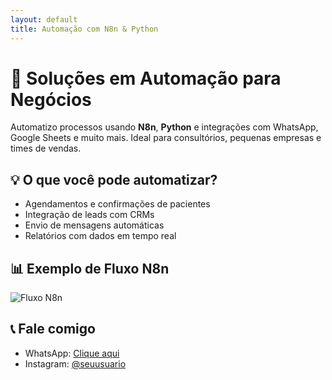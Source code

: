 ```yaml
---
layout: default
title: Automação com N8n & Python
---
```


# 🚀 Soluções em Automação para Negócios

Automatizo processos usando **N8n**, **Python** e integrações com WhatsApp, Google Sheets e muito mais. Ideal para consultórios, pequenas empresas e times de vendas.

## 💡 O que você pode automatizar?

- Agendamentos e confirmações de pacientes
- Integração de leads com CRMs
- Envio de mensagens automáticas
- Relatórios com dados em tempo real

## 📊 Exemplo de Fluxo N8n

![Fluxo N8n](./imagens/fluxo-n8n.png)

## 📞 Fale comigo

- WhatsApp: [Clique aqui](https://wa.me/5599999999999)
- Instagram: [@seuusuario](https://instagram.com/seuusuario)

